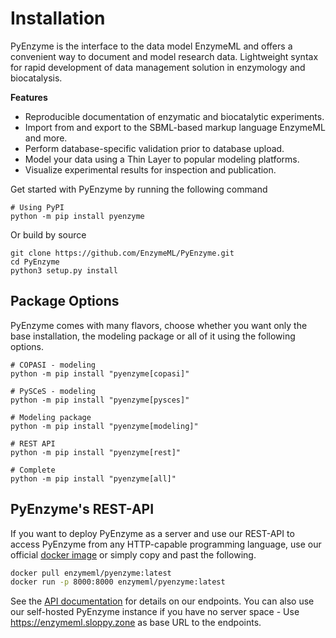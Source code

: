 # Installation

PyEnzyme is the interface to the data model EnzymeML and offers a convenient way to document and model research data. Lightweight syntax for rapid development of data management solution in enzymology and biocatalysis.</p>

__Features__

- Reproducible documentation of enzymatic and biocatalytic experiments.
- Import from and export to the SBML-based markup language EnzymeML and more.
- Perform database-specific validation prior to database upload.
- Model your data using a Thin Layer  to popular modeling platforms.
- Visualize experimental results for inspection and publication.

Get started with PyEnzyme by running the following command 

```
# Using PyPI
python -m pip install pyenzyme
```

Or build by source
```
git clone https://github.com/EnzymeML/PyEnzyme.git
cd PyEnzyme
python3 setup.py install
```

## Package Options
PyEnzyme comes with many flavors, choose whether you want only the base installation, the modeling package or all of it using the following options.
```
# COPASI - modeling
python -m pip install "pyenzyme[copasi]"

# PySCeS - modeling
python -m pip install "pyenzyme[pysces]"

# Modeling package
python -m pip install "pyenzyme[modeling]"

# REST API
python -m pip install "pyenzyme[rest]"

# Complete
python -m pip install "pyenzyme[all]"
```

## PyEnzyme's REST-API

If you want to deploy PyEnzyme as a server and use our REST-API to access PyEnzyme from any HTTP-capable programming language, use our official [docker image](https://hub.docker.com/r/enzymeml/pyenzyme/tags) or simply copy and past the following.

```bash
docker pull enzymeml/pyenzyme:latest
docker run -p 8000:8000 enzymeml/pyenzyme:latest
```
See the [API documentation](https://enzymeml.sloppy.zone) for details on our endpoints. You can also use our self-hosted PyEnzyme instance if you have no server space - Use https://enzymeml.sloppy.zone as base URL to the endpoints.
